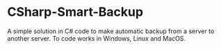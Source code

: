 # CSharp-Smart-Backup
A simple solution in C# code to make automatic backup from a server to another server. To code works in Windows, Linux and MacOS.

